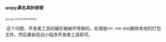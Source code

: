 



##### wepy莫名其妙报错

<img src="/Users/yang/Library/Application Support/typora-user-images/image-20200618175419959.png" alt="image-20200618175419959" style="zoom:50%;" />

​		这个问题，开发者工具的缓存被破坏导致的。处理是rm -rm dist删除本地的打包文件，然后重新启动小程序开发者工具即可。

